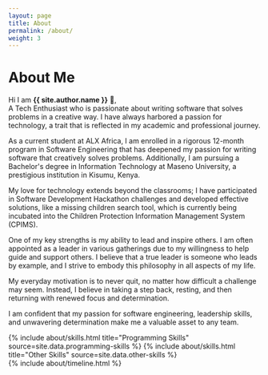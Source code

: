 ```yaml
---
layout: page
title: About
permalink: /about/
weight: 3
---
```


# **About Me**

Hi I am **{{ site.author.name }}** :wave:,<br>
A Tech Enthusiast who is passionate about writing software that solves problems in a creative way. I have always harbored a passion for technology, a trait that is reflected in my academic and professional journey.

As a current student at ALX Africa, I am enrolled in a rigorous 12-month program in Software Engineering that has deepened my passion for writing software that creatively solves problems. Additionally, I am pursuing a Bachelor's degree in Information Technology at Maseno University, a prestigious institution in Kisumu, Kenya.

My love for technology extends beyond the classrooms; I have participated in Software Development Hackathon challenges and developed effective solutions, like a missing children search tool, which is currently being incubated into the Children Protection Information Management System (CPIMS).

One of my key strengths is my ability to lead and inspire others. I am often appointed as a leader in various gatherings due to my willingness to help guide and support others. I believe that a true leader is someone who leads by example, and I strive to embody this philosophy in all aspects of my life.

My everyday motivation is to never quit, no matter how difficult a challenge may seem. Instead, I believe in taking a step back, resting, and then returning with renewed focus and determination.

I am confident that my passion for software engineering, leadership skills, and unwavering determination make me a valuable asset to any team.

<div class="row">
{% include about/skills.html title="Programming Skills" source=site.data.programming-skills %}
{% include about/skills.html title="Other Skills" source=site.data.other-skills %}
</div>

<div class="row">
{% include about/timeline.html %}
</div>

